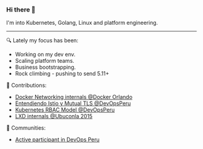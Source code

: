 ### Hi there 👋

I'm into Kubernetes, Golang, Linux and platform engineering.

---

🔍 Lately my focus has been:
- Working on my dev env.
- Scaling platform teams.
- Business bootstrapping.
- Rock climbing - pushing to send 5.11+

💬 Contributions:
- [Docker Networking internals @Docker Orlando](https://blog.bitclvx.com/posts/docker-networking/)
- [Entendiendo Istio y Mutual TLS @DevOpsPeru](https://www.youtube.com/watch?v=sQYtnjbALXM)
- [Kubernetes RBAC Model @DevOpsPeru](https://www.youtube.com/watch?v=yFSlK_7Atco)
- [LXD internals @Ubuconla 2015](https://www.youtube.com/watch?v=9sdSNcga2Uc)

🌱 Communities:
- [Active participant in DevOps Peru](https://www.meetup.com/es/devops-peru/)
